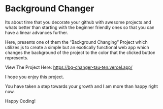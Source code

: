 # Background Changer

Its about time that you decorate your github with awesome projects and whats better than starting with the beginner friendly ones so that you can have a linear advances further.

Here, presents one of them the “Background Changing” Project which utilizes js to create a simple but an exotically functional web app which changes the background of the project to the color that the clicked button represents.

View The Project Here: https://bg-changer-tau-ten.vercel.app/

I hope you enjoy this project.

You have taken a step towards your growth and I am more than happy right now.

Happy Coding!
